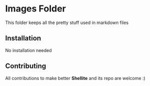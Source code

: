 # Images Folder

This folder keeps all the pretty stuff used in markdown files

## Installation

No installation needed

## Contributing

All contributions to make better  **Shellite** and its repo are welcome :) 